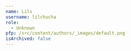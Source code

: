 ```yaml
---
name: Lils
username: lilchucha
role:
  - Unknown
pfp: /src/content/authors/_images/default.png
isArchived: false
---
```

